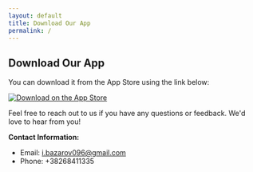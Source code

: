 ```yaml
---
layout: default
title: Download Our App
permalink: /
---
```


## Download Our App

You can download it from the App Store using the link below:

[![Download on the App Store](/assets/appstore.png)](https://apps.apple.com/polakoview)

Feel free to reach out to us if you have any questions or feedback. We'd love to hear from you!

**Contact Information:**

- Email: i.bazarov096@gmail.com
- Phone: +38268411335
